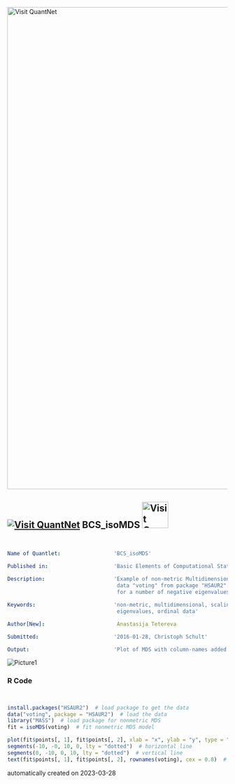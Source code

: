[<img src="https://github.com/QuantLet/Styleguide-and-FAQ/blob/master/pictures/banner.png" width="1100" alt="Visit QuantNet">](http://quantlet.de/)

## [<img src="https://github.com/QuantLet/Styleguide-and-FAQ/blob/master/pictures/qloqo.png" alt="Visit QuantNet">](http://quantlet.de/) **BCS_isoMDS** [<img src="https://github.com/QuantLet/Styleguide-and-FAQ/blob/master/pictures/QN2.png" width="60" alt="Visit QuantNet 2.0">](http://quantlet.de/)

```yaml


Name of Quantlet:                 'BCS_isoMDS'

Published in:                     'Basic Elements of Computational Statistics'
 
Description:                      'Example of non-metric Multidimensional Scaling (MDS) on the
                                   data "voting" from package "HSAUR2". This approach is useful
                                   for a number of negative eigenvalues and ordinal data.'

Keywords:                         'non-metric, multidimensional, scaling, plot, HSAUR2,
                                   eigenvalues, ordinal data'

Author[New]:                       Anastasija Tetereva

Submitted:                        '2016-01-28, Christoph Schult'

Output:                           'Plot of MDS with column-names added.'

```

![Picture1](BCS_isoMDS.png)

### R Code
```r


install.packages("HSAUR2")  # load package to get the data
data("voting", package = "HSAUR2")  # load the data
library("MASS")  # load package for nonmetric MDS
fit = isoMDS(voting)  # fit nonmetric MDS model

plot(fit$points[, 1], fit$points[, 2], xlab = "x", ylab = "y", type = "n", main = "")  # plot the model
segments(-10, -0, 10, 0, lty = "dotted")  # horizontal line
segments(0, -10, 0, 10, lty = "dotted")  # vertical line
text(fit$points[, 1], fit$points[, 2], rownames(voting), cex = 0.8)  # add text to the plot
```

automatically created on 2023-03-28
